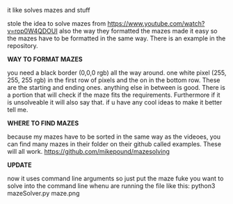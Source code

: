 it like solves mazes and stuff

stole the idea to solve mazes from https://www.youtube.com/watch?v=rop0W4QDOUI also the way they formatted the mazes made it easy so the mazes have to be formatted in the same way. There is an example in the repository.

****WAY TO FORMAT MAZES****

you need a black border (0,0,0 rgb) all the way around. one white pixel (255, 255, 255 rgb) in the first row of pixels and the on in the bottom row. These are the starting and ending ones. anything else in between is good. There is a portion that will check if the maze fits the requirements. Furthermore if it is unsolveable it will also say that. if u have any cool ideas to make it better tell me. 

**WHERE TO FIND MAZES**

because my mazes have to be sorted in the same way as the videoes, you can find many mazes in their folder on their github called examples. These will all work. https://github.com/mikepound/mazesolving

**UPDATE**

now it uses command line arguments so just put the maze fuke you want to solve into the command line whenu are running the file like this:
python3 mazeSolver.py maze.png




